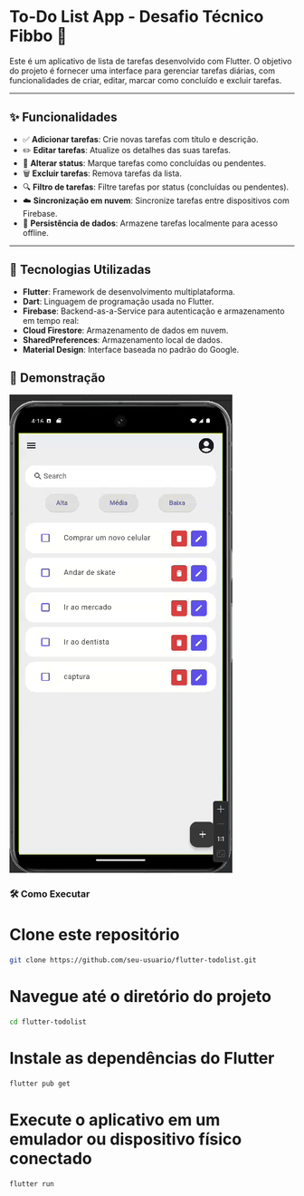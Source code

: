 # To-Do List App - Desafio Técnico Fibbo  📝 

Este é um aplicativo de lista de tarefas desenvolvido com Flutter. O objetivo do projeto é fornecer uma interface para gerenciar tarefas diárias, com funcionalidades de criar, editar, marcar como concluído e excluir tarefas.

---

## ✨ Funcionalidades

- ✅ **Adicionar tarefas**: Crie novas tarefas com título e descrição.
- ✏️ **Editar tarefas**: Atualize os detalhes das suas tarefas.
- 🔄 **Alterar status**: Marque tarefas como concluídas ou pendentes.
- 🗑️ **Excluir tarefas**: Remova tarefas da lista.
- 🔍 **Filtro de tarefas**: Filtre tarefas por status (concluídas ou pendentes).
- ☁️ **Sincronização em nuvem**: Sincronize tarefas entre dispositivos com Firebase.
- 💾 **Persistência de dados**: Armazene tarefas localmente para acesso offline.

---

## 🚀 Tecnologias Utilizadas

- **Flutter**: Framework de desenvolvimento multiplataforma.
- **Dart**: Linguagem de programação usada no Flutter.
- **Firebase**: Backend-as-a-Service para autenticação e armazenamento em tempo real:
- **Cloud Firestore**: Armazenamento de dados em nuvem.
- **SharedPreferences**: Armazenamento local de dados.
- **Material Design**: Interface baseada no padrão do Google.

## 🎥 Demonstração

![Demonstração do App](https://raw.githubusercontent.com/w-felipe360/images/refs/heads/main/EXAMPLE.gif)

### 🛠️ Como Executar

# Clone este repositório
```bash
git clone https://github.com/seu-usuario/flutter-todolist.git
```
# Navegue até o diretório do projeto
```bash
cd flutter-todolist
```

# Instale as dependências do Flutter
```bash
flutter pub get
```

# Execute o aplicativo em um emulador ou dispositivo físico conectado
```bash
flutter run
```

